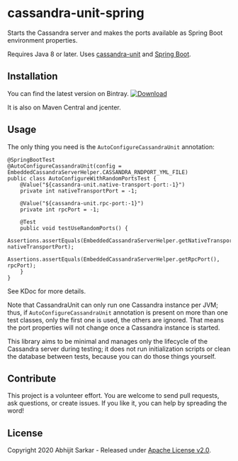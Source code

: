 # cassandra-unit-spring

Starts the Cassandra server and makes the ports available as Spring Boot environment properties.

Requires Java 8 or later. Uses [cassandra-unit](https://github.com/jsevellec/cassandra-unit) and [Spring Boot](https://spring.io/projects/spring-boot). 

## Installation

You can find the latest version on Bintray. [ ![Download](https://api.bintray.com/packages/asarkar/mvn/com.asarkar.spring%3Acassandra-unit-spring/images/download.svg) ](https://bintray.com/asarkar/mvn/com.asarkar.spring%3Acassandra-unit-spring/_latestVersion)

It is also on Maven Central and jcenter.

## Usage

The only thing you need is the `AutoConfigureCassandraUnit` annotation:

```
@SpringBootTest
@AutoConfigureCassandraUnit(config = EmbeddedCassandraServerHelper.CASSANDRA_RNDPORT_YML_FILE)
public class AutoConfigureWithRandomPortsTest {
    @Value("${cassandra-unit.native-transport-port:-1}")
    private int nativeTransportPort = -1;

    @Value("${cassandra-unit.rpc-port:-1}")
    private int rpcPort = -1;

    @Test
    public void testUseRandomPorts() {
        Assertions.assertEquals(EmbeddedCassandraServerHelper.getNativeTransportPort(), nativeTransportPort);
        Assertions.assertEquals(EmbeddedCassandraServerHelper.getRpcPort(), rpcPort);
    }
}
```

See KDoc for more details.

Note that CassandraUnit can only run one Cassandra instance per JVM; thus, if `AutoConfigureCassandraUnit` annotation 
is present on more than one test classes, only the first one is used, the others are ignored. That means the port
properties will not change once a Cassandra instance is started.

This library aims to be minimal and manages only the lifecycle of the Cassandra server during testing; it does not 
run initialization scripts or clean the database between tests, because you can do those things yourself.

## Contribute

This project is a volunteer effort. You are welcome to send pull requests, ask questions, or create issues.
If you like it, you can help by spreading the word!

## License

Copyright 2020 Abhijit Sarkar - Released under [Apache License v2.0](LICENSE).
